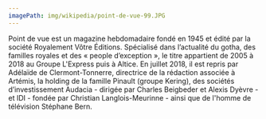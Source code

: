 ```yaml
---
imagePath: img/wikipedia/point-de-vue-99.JPG
---
```


Point de vue est un magazine hebdomadaire fondé en 1945 et édité par la société Royalement Vôtre Éditions.
Spécialisé dans l’actualité du gotha, des familles royales et des « people d’exception », le titre appartient de 2005 à 2018 au Groupe L'Express puis à Altice.
En juillet 2018, il est repris par Adélaïde de Clermont-Tonnerre, directrice de la rédaction associée à Artémis, la holding de la famille Pinault (groupe Kering), des sociétés d’investissement Audacia - dirigée par Charles Beigbeder et Alexis Dyèvre - et IDI - fondée par Christian Langlois-Meurinne - ainsi que de l'homme de télévision Stéphane Bern.

